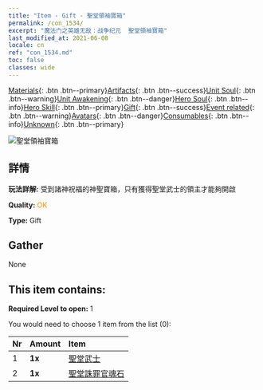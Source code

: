 ```yaml
---
title: "Item - Gift - 聖堂領袖寶箱"
permalink: /con_1534/
excerpt: "魔法门之英雄无敌：战争纪元  聖堂領袖寶箱"
last_modified_at: 2021-06-08
locale: cn
ref: "con_1534.md"
toc: false
classes: wide
---
```

 [Materials](/ItemsCN/){: .btn .btn--primary}[Artifacts](/ItemsCN/Artifacts/){: .btn .btn--success}[Unit Soul](/ItemsCN/UnitSoul/){: .btn .btn--warning}[Unit Awakening](/ItemsCN/UnitAwakening/){: .btn .btn--danger}[Hero Soul](/ItemsCN/HeroSoul/){: .btn .btn--info}[Hero Skill](/ItemsCN/HeroSkill/){: .btn .btn--primary}[Gift](/ItemsCN/Gift/){: .btn .btn--success}[Event related](/ItemsCN/Events/){: .btn .btn--warning}[Avatars](/ItemsCN/Avatars/){: .btn .btn--danger}[Consumables](/ItemsCN/Consumables/){: .btn .btn--info}[Unknown](/ItemsCN/Unknown/){: .btn .btn--primary}

 ![聖堂領袖寶箱](/images/t/i_907068.png)

## 詳情
 **玩法詳解:** 受到諸神祝福的神聖寶箱，只有獲得聖堂武士的領主才能夠開啟

 **Quality:** <span style="color: #FF8C00">OK</span>

 **Type:** Gift

## Gather

  None

## This item contains:

 **Required Level to open:** 1

 You would need to choose 1 item from the list (0):

  | Nr | Amount |     Item    |
  |:---|:-------|:------------|
  | 1 |  **1x** | [聖堂武士](/cn/Items/unt_197/) |  | 
  | 2 |  **1x** | [聖堂誅罪官魂石](/cn/Items/unt_289/) |  | 
